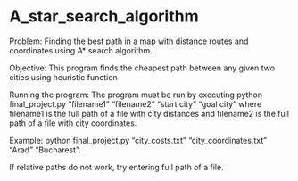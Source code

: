 # A_star_search_algorithm

Problem: Finding the best path in a map with distance routes and coordinates using A* search algorithm.

Objective: This program finds the cheapest path between any given two cities using heuristic function

Running the program: The program must be run by executing python final_project.py
“filename1” “filename2” “start city” “goal city” where filename1 is the full path of a file with
city distances and filename2 is the full path of a file with city coordinates.

Example: python final_project.py “city_costs.txt” “city_coordinates.txt” “Arad” “Bucharest”.

If relative paths do not work, try entering full path of a file.

